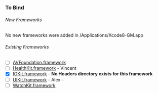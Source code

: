 ### To Bind
###### New Frameworks
No new frameworks were added in /Applications/Xcode8-GM.app

###### Existing Frameworks
- [ ] [AVFoundation.framework](https://github.com/xamarin/xamarin-macios/wiki/AVFoundation-iOS-GM)
- [ ] [HealthKit.framework](https://github.com/xamarin/xamarin-macios/wiki/HealthKit-iOS-GM) - Vincent
- [X] [IOKit.framework](https://github.com/xamarin/xamarin-macios/wiki/IOKit-iOS-GM) - **No Headers directory exists for this framework**
- [ ] [UIKit.framework](https://github.com/xamarin/xamarin-macios/wiki/UIKit-iOS-GM) - Alex - 
- [ ] [WatchKit.framework](https://github.com/xamarin/xamarin-macios/wiki/WatchKit-iOS-GM)
